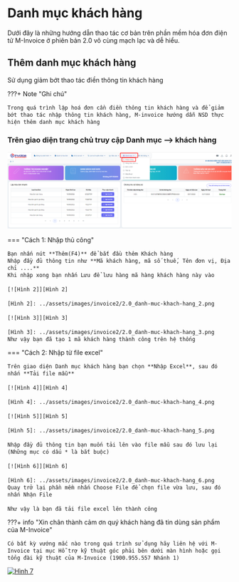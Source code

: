 # **Danh mục khách hàng**

Dưới đây là những hướng dẫn thao tác cơ bản trên phần mềm hóa đơn điện tử M-Invoice ở phiên bản 2.0 vô cùng mạch lạc và dễ hiểu.

## **Thêm danh mục khách hàng**

Sử dụng giảm bớt thao tác điền thông tin khách hàng

???+ Note "Ghi chú"

    Trong quá trình lập hoá đơn cần điền thông tin khách hàng và để giảm bớt thao tác nhập thông tin khách hàng, M-invoice hướng dẫn NSD thực hiện thêm danh mục khách hàng

### Trên giao diện trang chủ truy cập Danh mục --> khách hàng

[![Hình 1]][Hình 1]

[Hình 1]: ../assets/images/invoice2/2.0_danh-muc-khach-hang_1.png

=== "Cách 1: Nhập thủ công"

    Bạn nhấn nút **Thêm(F4)** để bắt đầu thêm Khách hàng
    Nhập đầy đủ thông tin như **Mã khách hàng, mã số thuế, Tên đơn vị, Địa chỉ ....**
    Khi nhập xong bạn nhấn Lưu để lưu hàng mã hàng khách hàng này vào

    [![Hình 2]][Hình 2]

    [Hình 2]: ../assets/images/invoice2/2.0_danh-muc-khach-hang_2.png

    [![Hình 3]][Hình 3]

    [Hình 3]: ../assets/images/invoice2/2.0_danh-muc-khach-hang_3.png
    Như vậy bạn đã tạo 1 mã khách hàng thành công trên hệ thống

=== "Cách 2: Nhập từ file excel"

    Trên giao diện Danh mục khách hàng bạn chọn **Nhập Excel**, sau đó nhấn **Tải file mẫu**

    [![Hình 4]][Hình 4]

    [Hình 4]: ../assets/images/invoice2/2.0_danh-muc-khach-hang_4.png

    [![Hình 5]][Hình 5]

    [Hình 5]: ../assets/images/invoice2/2.0_danh-muc-khach-hang_5.png

    Nhập đầy đủ thông tin bạn muốn tải lên vào file mẫu sau đó lưu lại (Những mục có dấu * là bắt buộc)

    [![Hình 6]][Hình 6]

    [Hình 6]: ../assets/images/invoice2/2.0_danh-muc-khach-hang_6.png
    Quay trở lại phần mềm nhấn Choose File để chọn file vừa lưu, sau đó nhấn Nhận File

    Như vậy là bạn đã tải file excel lên thành công

???+ info "Xin chân thành cảm ơn quý khách hàng đã tin dùng sản phẩm của M-Invoice"

    Có bất kỳ vướng mắc nào trong quá trình sử dụng hãy liên hệ với M-Invoice tại mục Hỗ trợ kỹ thuật góc phải bên dưới màn hình hoặc gọi tổng đài kỹ thuật của M-Invoice (1900.955.557 Nhánh 1)

[![Hình 7]][Hình 7]

[Hình 7]: ../assets/images/invoice2/2.0_hotro.png

